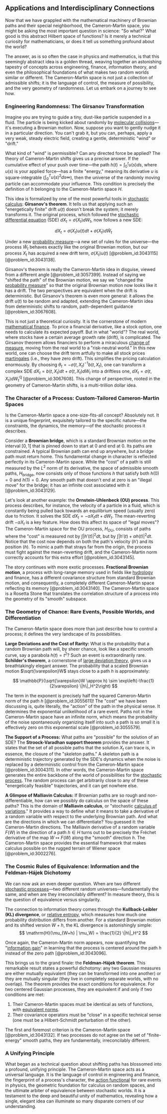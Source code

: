 ## Applications and Interdisciplinary Connections

Now that we have grappled with the mathematical machinery of Brownian paths and their special neighborhood, the Cameron-Martin space, you might be asking the most important question in science: "So what?" What good is this abstract Hilbert space of functions? Is it merely a technical curiosity for mathematicians, or does it tell us something profound about the world?

The answer, as is so often the case in physics and mathematics, is that this seemingly abstract idea is a golden thread, weaving together an astonishing tapestry of concepts across engineering, finance, information theory, and even the philosophical foundations of what makes two random worlds similar or different. The Cameron-Martin space is not just a collection of admissible shifts; it is the language of control, the measure of possibility, and the very geometry of randomness. Let us embark on a journey to see how.

### Engineering Randomness: The Girsanov Transformation

Imagine you are trying to guide a tiny, dust-like particle suspended in a fluid. The particle is being kicked about randomly by [molecular collisions](@article_id:136840)—it's executing a Brownian motion. Now, suppose you want to gently nudge it in a particular direction. You can't grab it, but you can, perhaps, apply a very weak, steady electric field, creating a gentle, deterministic "wind" or "drift."

What kind of "wind" is permissible? Can any directed force be applied? The theory of Cameron-Martin shifts gives us a precise answer. If the cumulative effect of your push over time—the path $h(t) = \int_0^t u(s)ds$, where $u(s)$ is your applied force—has a finite "energy," meaning its derivative $u$ is square-integrable ($\int_0^T u(s)^2 ds  \infty$), then the universe of the randomly moving particle can accommodate your influence. This condition is precisely the definition of $h$ belonging to the Cameron-Martin space $H$.

This idea is formalized by one of the most powerful tools in [stochastic calculus](@article_id:143370): **Girsanov's theorem**. It tells us that applying such an "energetically finite" drift $u(t)$ doesn't break the system; it merely transforms it. The original process, which followed the [stochastic differential equation](@article_id:139885) (SDE) $dX_t = \sigma(X_t)dW_t$, now follows a new SDE:

$$
dX_t = \sigma(X_t)u(t)dt + \sigma(X_t)d\tilde{W}_t
$$

Under a new [probability measure](@article_id:190928)—a new set of rules for the universe—the process $\tilde{W}_t$ behaves exactly like the original Brownian motion, but our process $X_t$ has acquired a new drift term, $\sigma(X_t)u(t)$ [@problem_id:3043115] [@problem_id:3043138].

Girsanov's theorem is really the Cameron-Martin idea in disguise, viewed from a different angle [@problem_id:3057399]. Instead of saying we "shifted the path" of the Brownian motion, we say we "changed the [probability measure](@article_id:190928)" so that the original Brownian motion now looks like it has a drift. The two perspectives are equivalent when the drift is deterministic. But Girsanov's theorem is even more general: it allows the drift $u(t)$ to be random and adapted, extending the Cameron-Martin idea from deterministic shifts to random, path-dependent guidance [@problem_id:3067608].

This is not just a theoretical curiosity. It is the cornerstone of modern [mathematical finance](@article_id:186580). To price a financial derivative, like a stock option, one needs to calculate its expected payoff. But in what "world"? The real world, where stocks have a certain average growth rate (drift), is complicated. The Girsanov theorem allows financiers to perform a miraculous [change of measure](@article_id:157393), moving from the real world to a "risk-neutral world." In this new world, one can choose the drift term artfully to make all stock prices [martingales](@article_id:267285) (i.e., they have zero drift). This simplifies the pricing calculation enormously. By choosing $\theta_t = -\sigma(t,X_t)^{-1}b(t,X_t)$, one can transform a complex SDE $dX_t = b(t,X_t)dt + \sigma(t,X_t)dW_t$ into a driftless one, $dX_t = \sigma(t,X_t)dW^{\mathbb{Q}}_t$ [@problem_id:3067608]. This change of perspective, rooted in the geometry of Cameron-Martin shifts, is a multi-trillion dollar idea.

### The Character of a Process: Custom-Tailored Cameron-Martin Spaces

Is the Cameron-Martin space a one-size-fits-all concept? Absolutely not. It is a unique fingerprint, exquisitely tailored to the specific nature—the constraints, the dynamics, the memory—of the stochastic process it describes.

Consider a **Brownian bridge**, which is a standard Brownian motion on the interval $[0,1]$ that is pinned down to start at $0$ and end at $0$. Its paths are constrained. A typical Brownian path can end up anywhere, but a bridge path must return home. This fundamental change in character is reflected perfectly in its Cameron-Martin space. While the "cost" of a path is still measured by the $L^2$ norm of its derivative, the space of admissible smooth paths, $H_{\text{bridge}}$, now consists only of those functions $h$ that satisfy both $h(0)=0$ and $h(1)=0$. Any smooth path that doesn't end at zero is an "illegal move" for the bridge; it has an infinite cost associated with it [@problem_id:3043129].

Let's look at another example: the **Ornstein-Uhlenbeck (OU) process**. This process describes, for instance, the velocity of a particle in a fluid, which is constantly being pulled back towards an equilibrium speed (usually zero) due to friction. It solves the SDE $dX_t = -\alpha X_t dt + dW_t$. The mean-reverting drift $-\alpha X_t$ is a key feature. How does this affect its space of "legal moves"? The Cameron-Martin space for the OU process, $H_{OU}$, consists of paths where the "cost" is measured not by $\int |h'(t)|^2 dt$, but by $\int |h'(t) + \alpha h(t)|^2 dt$. Notice that the cost now depends on both the path's velocity ($h'$) and its position ($h$). To mimic a path that strays far from the origin, the process must fight against the mean-reverting drift, and the Cameron-Martin norm correctly accounts for this extra effort [@problem_id:3043145].

The story continues with more exotic processes. **Fractional Brownian motion**, a process with long-range memory used in fields like [hydrology](@article_id:185756) and finance, has a different covariance structure from standard Brownian motion, and consequently, a completely different Cameron-Martin space reflecting its memory [@problem_id:3043140]. The Cameron-Martin space is a Rosetta Stone that translates the correlation structure of a process into the geometry of its "smooth" subspace.

### The Geometry of Chance: Rare Events, Possible Worlds, and Differentiation

The Cameron-Martin space does more than just describe how to control a process; it defines the very landscape of its possibilities.

**Large Deviations and the Cost of Rarity:** What is the probability that a random Brownian path will, by sheer chance, look like a specific smooth curve, say a parabola $h(t)=t^2$? Such an event is extraordinarily rare. **Schilder's theorem**, a cornerstone of [large deviation theory](@article_id:152987), gives us a breathtakingly elegant answer. The probability that a scaled Brownian motion $\sqrt{\varepsilon}W$ stays close to a path $h$ is approximately:

$$
\mathbb{P}(\sqrt{\varepsilon}W \approx h) \sim \exp\left(-\frac{1}{2\varepsilon} \|h\|_H^2\right)
$$

The term in the exponent is precisely half the squared Cameron-Martin norm of the path $h$ [@problem_id:3055611]! The "cost" we have been discussing is, quite literally, the "action" of the path in the physical sense. It determines the exponential unlikelihood of a rare event. Paths not in the Cameron-Martin space have an infinite norm, which means the probability of the noise spontaneously organizing itself into such a path is so small it is effectively zero on this exponential scale [@problem_id:3055579].

**The Support of a Process:** What paths are "possible" for the solution of an SDE? The **Stroock-Varadhan support theorem** provides the answer. It states that the set of all possible paths that the solution $X_t$ can trace is, in essence, the closure of the "skeleton paths." A skeleton path is a deterministic trajectory generated by the SDE's dynamics when the noise is replaced by a deterministic control from the Cameron-Martin space [@problem_id:3004311]. In other words, the Cameron-Martin space generates the entire backbone of the world of possibilities for the [stochastic process](@article_id:159008). The random process can get arbitrarily close to any of these "energetically feasible" trajectories, and it can get nowhere else.

**A Glimpse of Malliavin Calculus:** If Brownian paths are so rough and non-differentiable, how can we possibly do calculus on the space of these paths? This is the domain of **Malliavin calculus**, or "stochastic [calculus of variations](@article_id:141740)." It provides a way to define what it means to take a derivative of a random variable with respect to the underlying Brownian path. And what are the directions in which we can differentiate? You guessed it: the Cameron-Martin directions. The Malliavin derivative of a random variable $F(W)$ in the direction of a path $h \in H$ turns out to be precisely the Fréchet derivative of the map $W \mapsto F(W)$ along the "smooth" direction $h$. The Cameron-Martin space provides the essential framework that makes calculus possible on the rugged terrain of Wiener space [@problem_id:3002276].

### The Cosmic Rules of Equivalence: Information and the Feldman-Hájek Dichotomy

We can now ask an even deeper question. When are two different [stochastic processes](@article_id:141072)—two different random universes—fundamentally the same, and when are they irreconcilably different? In measure theory, this is the question of equivalence versus singularity.

The connection to information theory comes through the **Kullback-Leibler (KL) divergence**, or [relative entropy](@article_id:263426), which measures how much one probability distribution differs from another. For a standard Brownian motion and its shifted version $W+h$, the KL divergence is astonishingly simple:
$$
\mathrm{H}(\mu_{W+h} | \mu_W) = \frac{1}{2} \|h\|_H^2
$$

Once again, the Cameron-Martin norm appears, now quantifying the "[information gain](@article_id:261514)" in learning that the process is centered around the path $h$ instead of the zero path [@problem_id:3043096].

This brings us to the grand finale: the **Feldman-Hájek theorem**. This remarkable result states a powerful dichotomy: any two Gaussian measures are either mutually equivalent (they can be transformed into one another) or they are mutually singular (they live in completely separate worlds, with no overlap). The theorem provides the exact conditions for equivalence. For two centered Gaussian processes, they are equivalent if and only if two conditions are met:
1.  Their Cameron-Martin spaces must be identical as sets of functions, with [equivalent norms](@article_id:268383).
2.  Their covariance operators must be "close" in a specific technical sense (one must be a Hilbert-Schmidt perturbation of the other).

The first and foremost criterion is the Cameron-Martin space [@problem_id:3043132]. If two processes do not agree on the set of "finite-energy" smooth paths, they are fundamentally, irreconcilably different.

### A Unifying Principle

What began as a technical question about shifting paths has blossomed into a profound, unifying principle. The Cameron-Martin space acts as a universal language. It is the language of control in engineering and finance, the fingerprint of a process's character, the [action functional](@article_id:168722) for rare events in physics, the geometric foundation for calculus on random spaces, and the ultimate arbiter of equivalence between stochastic worlds. It is a testament to the deep and beautiful unity of mathematics, revealing how a single, elegant idea can illuminate so many disparate corners of our understanding.